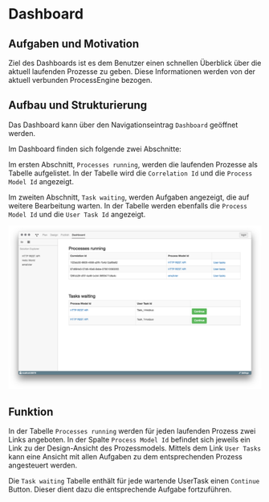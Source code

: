 # Dashboard

## Aufgaben und Motivation

Ziel des Dashboards ist es dem Benutzer einen schnellen Überblick über die
aktuell laufenden Prozesse zu geben. Diese Informationen werden von der aktuell
verbunden ProcessEngine bezogen.

## Aufbau und Strukturierung

Das Dashboard kann über den Navigationseintrag `Dashboard` geöffnet werden.

Im Dashboard finden sich folgende zwei Abschnitte:

Im ersten Abschnitt, `Processes running`, werden die laufenden Prozesse als
Tabelle aufgelistet. In der Tabelle wird die `Correlation Id` und die
`Process Model Id` angezeigt.

Im zweiten Abschnitt, `Task waiting`, werden Aufgaben angezeigt, die auf
weitere Bearbeitung warten. In der Tabelle werden ebenfalls die
`Process Model Id` und die `User Task Id` angezeigt.

![Dashboard](dashboard.png)

## Funktion

In der Tabelle `Processes running` werden für jeden laufenden Prozess zwei
Links angeboten. In der Spalte `Process Model Id` befindet sich jeweils ein
Link zu der Design-Ansicht des Prozessmodels. Mittels dem Link `User Tasks`
kann eine Ansicht mit allen Aufgaben zu dem entsprechenden Prozess angesteuert
werden.

Die `Task waiting` Tabelle enthält für jede wartende UserTask einen `Continue`
Button. Dieser dient dazu die entsprechende Aufgabe fortzuführen.
